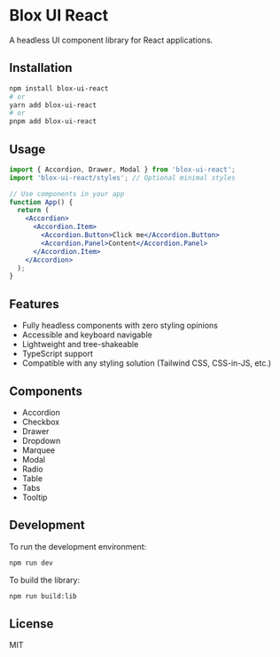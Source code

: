 # Blox UI React

A headless UI component library for React applications.

## Installation

```bash
npm install blox-ui-react
# or
yarn add blox-ui-react
# or
pnpm add blox-ui-react
```

## Usage

```jsx
import { Accordion, Drawer, Modal } from 'blox-ui-react';
import 'blox-ui-react/styles'; // Optional minimal styles

// Use components in your app
function App() {
  return (
    <Accordion>
      <Accordion.Item>
        <Accordion.Button>Click me</Accordion.Button>
        <Accordion.Panel>Content</Accordion.Panel>
      </Accordion.Item>
    </Accordion>
  );
}
```

## Features

- Fully headless components with zero styling opinions
- Accessible and keyboard navigable
- Lightweight and tree-shakeable
- TypeScript support
- Compatible with any styling solution (Tailwind CSS, CSS-in-JS, etc.)

## Components

- Accordion
- Checkbox
- Drawer
- Dropdown
- Marquee
- Modal
- Radio
- Table
- Tabs
- Tooltip

## Development

To run the development environment:

```bash
npm run dev
```

To build the library:

```bash
npm run build:lib
```

## License

MIT